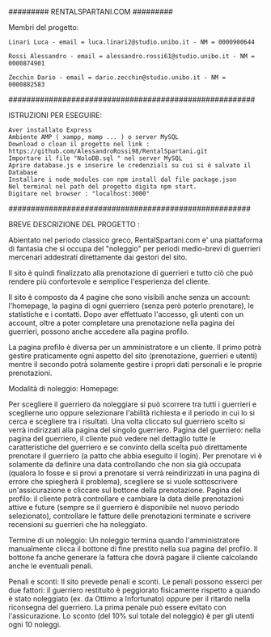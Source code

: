 ######### RENTALSPARTANI.COM #########

Membri del progetto:

    Linari Luca - email = luca.linari2@studio.unibo.it - NM = 0000900644

    Rossi Alessandro - email = alessandro.rossi61@studio.unibo.it - NM = 0000874901

    Zecchin Dario - email = dario.zecchin@studio.unibo.it - NM = 0000882583

#######################################################

ISTRUZIONI PER ESEGUIRE:

    Aver installato Express
    Ambiente AMP ( xampp, mamp ... ) o server MySQL
    Download o cloan il progetto nel link : https://github.com/AlessandroRossi98/RentalSpartani.git
    Importare il file "NoloDB.sql " nel server MySQL
    Aprire database.js e inserire le credenziali su cui si è salvato il Database
    Installare i node_modules con npm install dal file package.json
    Nel terminal nel path del progetto digita npm start.
    Digitare nel browser : "localhost:3000"

######################################################

BREVE DESCRIZIONE DEL PROGETTO :

Abientato nel periodo classico greco, RentalSpartani.com e' una piattaforma di fantasia che si occupa del "noleggio" per periodi medio-brevi di guerrieri mercenari addestrati direttamente dai gestori del sito.

Il sito è quindi finalizzato alla prenotazione di guerrieri e tutto ciò che può rendere più confortevole e semplice l'esperienza del cliente.

Il sito è composto da 4 pagine che sono visibili anche senza un account: l'homepage, la pagina di ogni guerriero (senza però poterlo prenotare), le statistiche e i contatti. Dopo aver effettuato l'accesso, gli utenti con un account, oltre a poter completare una prenotazione nella pagina dei guerrieri, possono anche accedere alla pagina profilo.

La pagina profilo è diversa per un amministratore e un cliente. Il primo potrà gestire praticamente ogni aspetto del sito (prenotazione, guerrieri e utenti) mentre il secondo potrà solamente gestire i propri dati personali e le proprie prenotazioni.

Modalità di noleggio: Homepage:

   Per scegliere il guerriero da noleggiare si può scorrere tra tutti i guerrieri e sceglierne uno oppure selezionare l'abilità richiesta e il periodo in cui lo si cerca e scegliere tra i risultati. Una volta cliccato sul guerriero scelto si verrà indirizzati alla pagina del singolo guerriero. Pagina del guerriero:
    nella pagina del guerriero, il cliente può vedere nel dettaglio tutte le caratteristiche del guerriero e se convinto della scelta può direttamente prenotare il guerriero (a patto che abbia eseguito il login). Per prenotare vi è solamente da definire una data controllando che non sia già occupata (qualora lo fosse e si provi a prenotare si verrà reindirizzati in una pagina di errore che spiegherà il problema), scegliere se si vuole sottoscrivere un'assicurazione e cliccare sul bottone della prenotazione. Pagina del profilo:
    il cliente potrà controllare e cambiare la data delle prenotazioni attive e future (sempre se il guerriero è disponibile nel nuovo periodo selezionato), controllare le fatture delle prenotazioni terminate e scrivere recensioni su guerrieri che ha noleggiato.

Termine di un noleggio: Un noleggio termina quando l'amministratore manualmente clicca il bottone di fine prestito nella sua pagina del profilo. Il bottone fa anche generare la fattura che dovrà pagare il cliente calcolando anche le eventuali penali.

Penali e sconti: Il sito prevede penali e sconti. Le penali possono esserci per due fattori: il guerriero restituito è peggiorato fisicamente rispetto a quando è stato noleggiato (ex. da Ottimo a Infortunato) oppure per il ritardo nella riconsegna del guerriero. La prima penale può essere evitato con l'assicurazione. Lo sconto (del 10% sul totale del noleggio) è per gli utenti ogni 10 noleggi.
